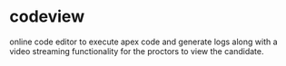 # codeview
online code editor to execute apex code and generate logs along with a video streaming functionality for the proctors to view the candidate. 
